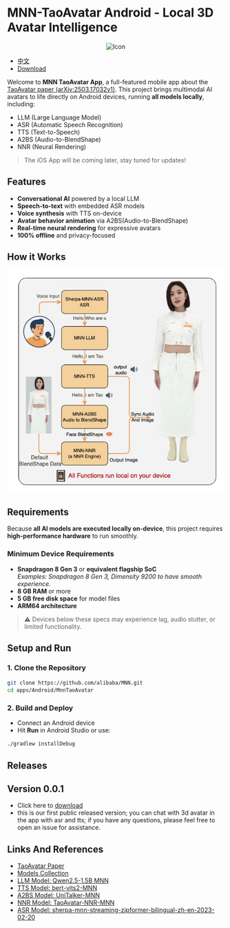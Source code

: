 
# MNN-TaoAvatar Android - Local 3D Avatar Intelligence


<p align="center">
  <img width="20%" alt="Icon"  src="https://meta.alicdn.com/data/mnn/avatar/avatar_demo.gif" style="margin: 0 10px;">
</p>

+ [中文](./README_CN.md)
+ [Download](#releases) 

Welcome to **MNN TaoAvatar App**, a full-featured mobile app about the [TaoAvatar paper (arXiv:2503.17032v1)](https://arxiv.org/html/2503.17032v1). This project brings multimodal AI avatars to life directly on Android devices, running **all models locally**, including:

- LLM (Large Language Model)
- ASR (Automatic Speech Recognition)
- TTS (Text-to-Speech)
- A2BS (Audio-to-BlendShape)
- NNR (Neural Rendering)

> The iOS App will be coming later, stay tuned for updates!

## Features

- **Conversational AI** powered by a local LLM
- **Speech-to-text** with embedded ASR models
- **Voice synthesis** with TTS on-device
- **Avatar behavior animation** via A2BS(Audio-to-BlendShape)
- **Real-time neural rendering** for expressive avatars
- **100% offline** and privacy-focused

## How it Works
![alt text](./assets/tao_avatar_process.jpg)

## Requirements

Because **all AI models are executed locally on-device**, this project requires **high-performance hardware** to run smoothly.

### Minimum Device Requirements

- **Snapdragon 8 Gen 3** or **equivalent flagship SoC**  
  _Examples: Snapdragon 8 Gen 3,  Dimensity 9200 to have smooth experience._
- **8 GB RAM** or more
- **5 GB free disk space** for model files
- **ARM64 architecture**

> ⚠️ Devices below these specs may experience lag, audio stutter, or limited functionality.


## Setup and Run

### 1. Clone the Repository

```bash
git clone https://github.com/alibaba/MNN.git
cd apps/Android/MnnTaoAvatar
```

### 2. Build and Deploy

- Connect an Android device
- Hit **Run** in Android Studio or use:

```bash
./gradlew installDebug
```

## Releases
## Version 0.0.1
+ Click here to [download](https://meta.alicdn.com/data/mnn/avatar/mnn_avatar_0_0_1.apk)
+ this is our first public released version; you can chat with 3d avatar in the app with asr and tts; if you have any questions, please feel free to open an issue for assistance.


## Links And References

- [TaoAvatar Paper](https://arxiv.org/html/2503.17032v1)
- [Models Collection](https://modelscope.cn/collections/TaoAvatar-68d8a46f2e554a)
- [LLM Model: Qwen2.5-1.5B MNN](https://github.com/alibaba/MNN/tree/master/3rd_party/NNR)
- [TTS Model: bert-vits2-MNN](https://modelscope.cn/models/MNN/bert-vits2-MNN)
- [A2BS Model: UniTalker-MNN](https://modelscope.cn/models/MNN/UniTalker-MNN)
- [NNR Model: TaoAvatar-NNR-MNN](https://modelscope.cn/models/MNN/TaoAvatar-NNR-MNN)
- [ASR Model: sherpa-mnn-streaming-zipformer-bilingual-zh-en-2023-02-20](https://modelscope.cn/models/MNN/sherpa-mnn-streaming-zipformer-bilingual-zh-en-2023-02-20)